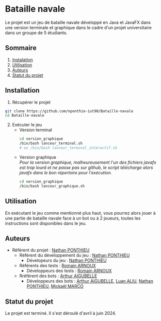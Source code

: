 # Bataille navale

Le projet est un jeu de bataille navale développé en Java et JavaFX dans une version terminale et graphique dans le cadre d'un projet universitaire dans un groupe de 5 étudiants.

## Sommaire

1. [Instalation](#installation)
2. [Utilisation](#utilisation)
3. [Auteurs](#auteurs)
4. [Statut du projet](#statut-du-projet)

## Installation

1. Récupérer le projet
```bash
git clone https://github.com/nponthie-iut90/Bataille-navale
cd Bataille-navale
```

2. Exécuter le jeu
    - Version terminal
      ```bash
      cd version_graphique
      /bin/bash lanceur_terminal.sh
      # ou /bin/bash lanceur_terminal_interactif.sh
      ```
    - Version graphique  
      *Pour la version graphique, malheureusement l'un des fichiers javafx est trop lourd et ne passe pas sur github, le script télécharge alors javafx dans le bon répertoire pour l'exécution.*
      ```bash
      cd version_graphique
      /bin/bash lanceur_graphique.sh
      ```

## Utilisation

En exécutant le jeu comme mentionné plus haut, vous pourrez alors jouer à une partie de bataille navale face à un bot ou à 2 joueurs, toutes les instructions sont disponibles dans le jeu.

## Auteurs

- Référent du projet : [Nathan PONTHIEU](https://github.com/nponthie-iut90)
    - Référent du développement du jeu : [Nathan PONTHIEU](https://github.com/nponthie-iut90)
        - Dévelopeurs du jeu : [Nathan PONTHIEU](https://github.com/nponthie-iut90)
    - Référents des tests : [Romain ARNOUX](https://github.com/rarnoux4-iut90)
        - Développeurs des tests : [Romain ARNOUX](https://github.com/rarnoux4-iut90)
    - Rréférent des bots : [Arthur AIGUBELLE](https://github.com/aaigubel-iut90)
        - Développeurs des bots : [Arthur AIGUBELLE](https://github.com/aaigubel-iut90), [Luan ALIU](https://github.com/aliuluan), [Nathan PONTHIEU](https://github.com/nponthie-iut90), [Mickaël MARCO](https://github.com/mmarco-iut90)

## Statut du projet

Le projet est terminé. Il s'est déroulé d'avril à juin 2024.
